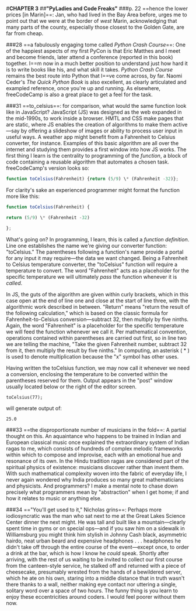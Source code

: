 #**CHAPTER 3**
##**"PyLadies and Code Freaks"**
###p. 22
==hence the lower prices \[in Marin\]==:
Jan, who had lived in the Bay Area before, urges me to point out that we were at the border of
*west* Marin, acknowledging that many parts of the county, especially
those closest to the Golden Gate, are far from cheap.

###28
==a fabulously engaging tome called *Python Crash Course*==:
One of the happiest aspects of my first PyCon is that Eric Matthes and I
meet and become friends, later attend a conference (reported in this
book) together. I==m now in a much better position to understand just how
hard it is to write books like his, and what skill it takes. *Python
Crash Course* remains the best route into Python that I==ve come across,
by far. Naomi Ceder's *The Quick Python Book* is also excellent, as
clearly articulated and exampled reference, once you're up and running.
As elsewhere, freeCodeCamp is also a great place to get a feel for the
task.

###31
==to_celsius==: for comparison, what would the same function look
like in JavaScript? JavaScript (JS) was designed as the web expanded in
the mid-1990s, to work inside a browser. HMTL and CSS make pages that
are static, where JS enables the creation of algorithms to make them
active—say by offering a slideshow of images or ability to process
user input in useful ways. A weather app might benefit from a Fahrenheit
to Celsius converter, for instance. Examples of this basic algorithm are
all over the internet and studying them provides a first window into how
JS works. The first thing I learn is the centrality to programming of
the *function*, a block of code containing a reusable algorithm that
automates a chosen task. freeCodeCamp's version looks so:
```js
function toCelsius(Fahrenheit) {return (5/9) \* (Fahrenheit -32)};
```
For clarity's sake an experienced programmer might format the function
more like this:
```js
function toCelsius(Fahrenheit) {

return (5/9) \* (Fahrenheit -32)

};
```
What's going on? In programming, I learn, this is called a *function
definition*. Line one establishes the name we're giving our converter
function: "toCelsius." The parentheses following a function's name
provide a portal for any input it may require—the data we want
changed. Being a Fahrenheit to Celsius temperature converter, the
"toCelsius" function will require a temperature to convert. The word
"Fahrenheit" acts as a placeholder for the specific temperature we will
ultimately *pass* the function whenever it is *called*.

In JS, the guts of the algorithm are given within curly brackets, which
in this case open at the end of line one and close at the start of line
three, with the algorithmic work described in between. "Return" means
"return the result of the following calculation," which is based on the
classic formula for Fahrenheit-to-Celsius conversion—subtract 32, then
multiply by five ninths. Again, the word "Fahrenheit" is a placeholder
for the specific temperature we will feed the function whenever we call
it. Per mathematical convention, operations contained within parentheses
are carried out first, so in line two we are telling the machine, "Take
the given Fahrenheit number, subtract 32 from it, then multiply the
result by five ninths." In computing, an asterisk ( \* ) is used to
denote multiplication because the "x" symbol has other uses.

Having written the toCelsius function, we may now call it whenever we
need a conversion, enclosing the temperature to be converted within
the parentheses reserved for them. Output appears in the "post" window
usually located below or the right of the editor screen.

`toCelsius(77);`

will generate output of:

`25.0`

###33
==the disproportionate number of musicians in the fold==: A partial
thought on this. An aquaintance who happens to be trained in Indian and
European classical music once explained the extraordinary system of
Indian ragas to me, which consists of hundreds of complex melodic
frameworks within which to compose and improvise, each with an emotional
hue and resonance of its own. In the Hindu tradition ragas are
considered part of the spiritual physics of existence: musicians
discover rather than invent them. With such mathematical complexity
woven into the fabric of everyday life, I never again wondered why India
produces so many great mathematicians and physicists. And programmers? I
make a mental note to chase down precisely what programmers mean by
\"abstraction\" when I get home; if and how it relates to music or
anything else.

###34
=="You'll get used to it," Nicholas grins==: Perhaps more
iodiosyncratic was the man who sat next to me at the Great Lakes Science
Center dinner the next might. He was tall and built like a
mountain—clearly spent time in gyms or on special ops—and if you saw
him on a sidewalk in Williamsburg you might think him stylish in Johnny
Cash black, asymmetric hairdo, neat urban beard and expensive headphones
. . . headphones he didn't take off through the entire course of the
event—except once, to order a drink at the bar, which is how I know he
*could* speak. Shortly after arriving, with the rest of us waiting to be
invited to collect our first course from the canteen-style service, he
stalked off and returned with a piece of cheesecake, presumably wrested
from the hands of a bewildered server, which he ate on his own, staring
into a middle distance that in truth wasn't there thanks to a wall,
neither making eye contact nor uttering a single, solitary word over a
space of two hours. The funny thing is you learn to enjoy these
eccentricities around coders. I would feel poorer without them now.